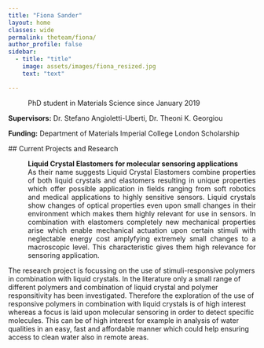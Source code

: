 ```yaml
---
title: "Fiona Sander"
layout: home
classes: wide
permalink: theteam/fiona/
author_profile: false
sidebar:
  - title: "title"
    image: assets/images/fiona_resized.jpg
    text: "text"

---
```


<p style="margin-left: 40px"> PhD student in Materials Science since January 2019 <br /> 
    
  <strong>Supervisors:</strong> Dr. Stefano Angioletti-Uberti, Dr. Theoni K. Georgiou <br />
  
  
   <strong>Funding:</strong> Department of Materials Imperial College London Scholarship <br />
  </p>
## Current Projects and Research
<p style="margin-left: 40px" align="justify">  <strong>Liquid Crystal Elastomers for molecular sensoring applications</strong> <br /> As their name suggests Liquid Crystal Elastomers combine properties of both liquid crystals and elastomers resulting in unique properties which offer possible application in fields ranging from soft robotics and medical applications to highly sensitive sensors. Liquid crystals show changes of optical properties even upon small changes in their environment which makes them highly relevant for use in sensors. In combination with elastomers completely new mechanical properties arise which enable mechanical actuation upon certain stimuli with neglectable energy cost amplyfying extremely small changes to a macroscopic level. This characteristic gives them high relevance for sensoring application.
  
  The research project is focussing on the use of stimuli-responsive polymers in combination with liquid crystals. In the literature only a small range of different polymers and combination of liquid crystal and polymer responsitivity has been investigated. Therefore the exploration of the use of responsive polymers in combination with liquid crystals is of high interest whereas a focus is laid upon molecular sensoring in order to detect specific molecules. This can be of high interest for example in analysis of water qualities in an easy, fast and affordable manner which could help ensuring access to clean water also in remote areas.  </p>
